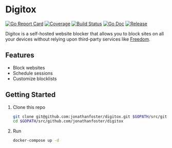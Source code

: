 # Digitox

[![Go Report Card](https://goreportcard.com/badge/github.com/jonathanfoster/digitox)](https://goreportcard.com/report/github.com/jonathanfoster/digitox)
[![Coverage](https://codecov.io/gh/jonathanfoster/digitox/branch/master/graph/badge.svg)](https://codecov.io/gh/jonathanfoster/digitox)
[![Build Status](https://img.shields.io/travis/jonathanfoster/digitox.svg?style=flat-square&&branch=master)](https://travis-ci.org/jonathanfoster/digitox)
[![Go Doc](https://img.shields.io/badge/godoc-reference-blue.svg?style=flat-square)](http://godoc.org/github.com/jonathanfoster/digitox)
[![Release](https://img.shields.io/github/release/jonathanfoster/digitox.svg?style=flat-square)](https://github.com/jonathanfoster/digitox/releases/latest)

Digitox is a self-hosted website blocker that allows you to block sites on all your devices without relying upon third-party services like [Freedom](https://freedom.to/).

## Features

* Block websites
* Schedule sessions
* Customize blocklists

## Getting Started

1. Clone this repo

    ```bash
    git clone git@github.com:jonathanfoster/digitox.git $GOPATH/src/github.com/jonathanfoster/digitox
    cd $GOPATH/src/github.com/jonathanfoster/digitox
    ```

2. Run

    ```bash
    docker-compose up -d
    ```
